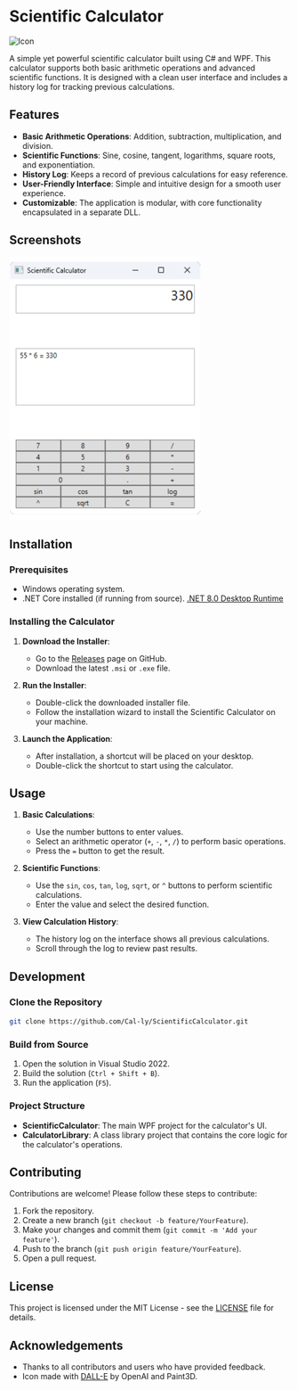 # Scientific Calculator

![Icon](https://github.com/Cal-ly/ScientificCalculator/blob/master/content/iconCalcNBG.ico)

A simple yet powerful scientific calculator built using C# and WPF. This calculator supports both basic arithmetic operations and advanced scientific functions. It is designed with a clean user interface and includes a history log for tracking previous calculations.

## Features

- **Basic Arithmetic Operations**: Addition, subtraction, multiplication, and division.
- **Scientific Functions**: Sine, cosine, tangent, logarithms, square roots, and exponentiation.
- **History Log**: Keeps a record of previous calculations for easy reference.
- **User-Friendly Interface**: Simple and intuitive design for a smooth user experience.
- **Customizable**: The application is modular, with core functionality encapsulated in a separate DLL.

## Screenshots

![Calculator Screenshot1](https://github.com/Cal-ly/ScientificCalculator/blob/master/content/SciCalc%20S1.png)


## Installation

### Prerequisites

- Windows operating system.
- .NET Core installed (if running from source). [.NET 8.0 Desktop Runtime](https://dotnet.microsoft.com/en-us/download/dotnet/8.0)

### Installing the Calculator

1. **Download the Installer**:
   - Go to the [Releases](https://github.com/Cal-ly/ScientificCalculator/releases) page on GitHub.
   - Download the latest `.msi` or `.exe` file.

2. **Run the Installer**:
   - Double-click the downloaded installer file.
   - Follow the installation wizard to install the Scientific Calculator on your machine.

3. **Launch the Application**:
   - After installation, a shortcut will be placed on your desktop.
   - Double-click the shortcut to start using the calculator.

## Usage

1. **Basic Calculations**:
   - Use the number buttons to enter values.
   - Select an arithmetic operator (`+`, `-`, `*`, `/`) to perform basic operations.
   - Press the `=` button to get the result.

2. **Scientific Functions**:
   - Use the `sin`, `cos`, `tan`, `log`, `sqrt`, or `^` buttons to perform scientific calculations.
   - Enter the value and select the desired function.

3. **View Calculation History**:
   - The history log on the interface shows all previous calculations.
   - Scroll through the log to review past results.

## Development

### Clone the Repository

```bash
git clone https://github.com/Cal-ly/ScientificCalculator.git
```

### Build from Source

1. Open the solution in Visual Studio 2022.
2. Build the solution (`Ctrl + Shift + B`).
3. Run the application (`F5`).

### Project Structure

- **ScientificCalculator**: The main WPF project for the calculator's UI.
- **CalculatorLibrary**: A class library project that contains the core logic for the calculator's operations.

## Contributing

Contributions are welcome! Please follow these steps to contribute:

1. Fork the repository.
2. Create a new branch (`git checkout -b feature/YourFeature`).
3. Make your changes and commit them (`git commit -m 'Add your feature'`).
4. Push to the branch (`git push origin feature/YourFeature`).
5. Open a pull request.

## License

This project is licensed under the MIT License - see the [LICENSE](LICENSE) file for details.

## Acknowledgements

- Thanks to all contributors and users who have provided feedback.
- Icon made with [DALL-E](https://openai.com/dall-e) by OpenAI and Paint3D.
